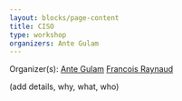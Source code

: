 ```yaml
---
layout: blocks/page-content
title: CISO
type: workshop
organizers: Ante Gulam
---
```


Organizer(s): [Ante Gulam](../Participants/Ante-Gulam.html) [Francois Raynaud](../Participants/Francois-Raynaud.html) 

(add details, why, what, who)
